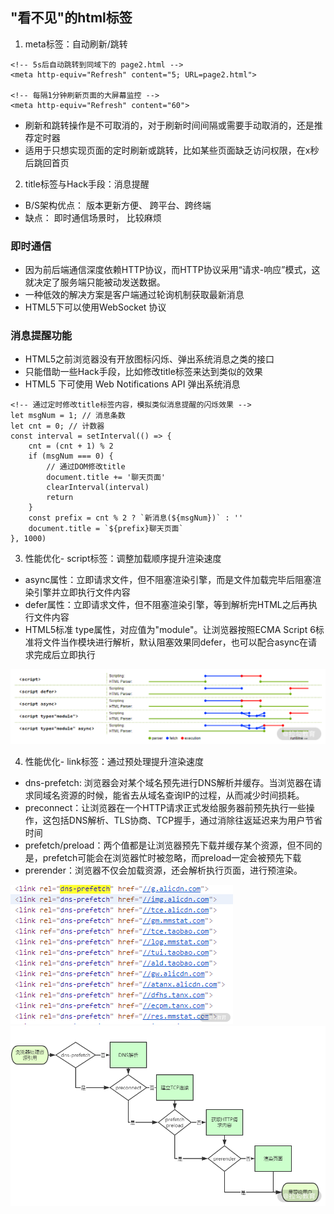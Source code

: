 ## "看不见"的html标签

1. meta标签：自动刷新/跳转
```
<!-- 5s后自动跳转到同域下的 page2.html -->
<meta http-equiv="Refresh" content="5; URL=page2.html">

<!-- 每隔1分钟刷新页面的大屏幕监控 -->
<meta http-equiv="Refresh" content="60">
```

- 刷新和跳转操作是不可取消的，对于刷新时间间隔或需要手动取消的，还是推荐定时器
- 适用于只想实现页面的定时刷新或跳转，比如某些页面缺乏访问权限，在x秒后跳回首页

2. title标签与Hack手段：消息提醒
- B/S架构优点： 版本更新方便、 跨平台、跨终端
- 缺点： 即时通信场景时， 比较麻烦

### 即时通信
- 因为前后端通信深度依赖HTTP协议，而HTTP协议采用“请求-响应”模式，这就决定了服务端只能被动发送数据。
- 一种低效的解决方案是客户端通过轮询机制获取最新消息
- HTML5下可以使用WebSocket 协议

### 消息提醒功能
- HTML5之前浏览器没有开放图标闪烁、弹出系统消息之类的接口
- 只能借助一些Hack手段，比如修改title标签来达到类似的效果
- HTML5 下可使用 Web Notifications API 弹出系统消息
```
<!-- 通过定时修改title标签内容，模拟类似消息提醒的闪烁效果 -->
let msgNum = 1; // 消息条数
let cnt = 0; // 计数器
const interval = setInterval(() => {
    cnt = (cnt + 1) % 2
    if (msgNum === 0) {
        // 通过DOM修改title
        document.title += '聊天页面'
        clearInterval(interval)
        return
    }
    const prefix = cnt % 2 ? `新消息(${msgNum})` : ''
    document.title = `${prefix}聊天页面`
}, 1000)
```

3. 性能优化- script标签：调整加载顺序提升渲染速度
- async属性：立即请求文件，但不阻塞渲染引擎，而是文件加载完毕后阻塞渲染引擎并立即执行文件内容
- defer属性：立即请求文件，但不阻塞渲染引擎，等到解析完HTML之后再执行文件内容
- HTML5标准 type属性，对应值为"module"。让浏览器按照ECMA Script 6标准将文件当作模块进行解析，默认阻塞效果同defer，也可以配合async在请求完成后立即执行

![avatar](./img/script.png)

4. 性能优化- link标签：通过预处理提升渲染速度
- dns-prefetch: 浏览器会对某个域名预先进行DNS解析并缓存。当浏览器在请求同域名资源的时候，能省去从域名查询IP的过程，从而减少时间损耗。
- preconnect：让浏览器在一个HTTP请求正式发给服务器前预先执行一些操作，这包括DNS解析、TLS协商、TCP握手，通过消除往返延迟来为用户节省时间
- prefetch/preload：两个值都是让浏览器预先下载并缓存某个资源，但不同的是，prefetch可能会在浏览器忙时被忽略，而preload一定会被预先下载
- prerender：浏览器不仅会加载资源，还会解析执行页面，进行预渲染。

![avatar](./img/dns-prefetch.png)
![avatar](./img/link.png)